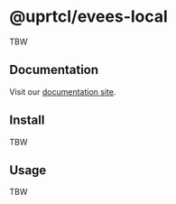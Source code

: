 # @uprtcl/evees-local

TBW

## Documentation

Visit our [documentation site](https://uprtcl.github.io/js-uprtcl).

## Install

TBW

## Usage

TBW
